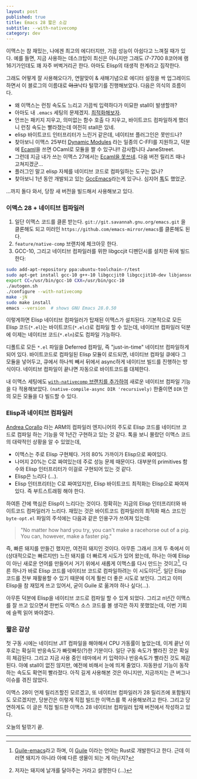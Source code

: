 ```yaml
---
layout: post
published: true
title: Emacs 28 짧은 소감
subtitle: --with-nativecomp
category: dev
---
```


 이맥스는 참 재밌는, 나에겐 최고의 에디터지만, 가끔 성능이 아쉽다고
 느껴질 때가 있다. 예를 들면, 지금 사용하는 데스크탑이 최신은 아니지만
 그래도 i7-7700 8코어에 램 16기가인데도 꽤 자주 버벅거리곤
 한다. 아마도 Elisp의 태생적 한계라고 짐작한다.

 그래도 어떻게 잘 사용해오다가, 연말맞이 & 새해기념으로 에디터 설정을
 싹 업그레이드하면서 이 블로그의 이름대로 ~~야크~~낙타 털깎기를
 진행해보았다. 다음은 의식의 흐름이다.

  - 왜 이맥스는 런칭 속도도 느리고 가끔씩 입력하다가 미묘한 stall이
    발생할까?
  - 아마도 내 `.emacs` 세팅의
    문제겠지. [최적화해보자](https://github.com/sangwoo-joh/dotfiles/tree/master/emacs).
  - 안쓰는 패키지 지우고, 의미없는 함수 호출 다 지우고, 바이트코드
    컴파일하게 했더니 런칭 속도는 빨라졌는데 여전히 stall은 있네.
  - elisp 바이트코드 인터프리터가 느린거 같은데, 네이티브 플러그인은
    못만드나?
  - 찾아보니 이맥스 25부터 [Dynamic
    Modules](https://www.gnu.org/software/emacs/manual/html_node/elisp/Dynamic-Modules.html)
    라는 일종의 C-FFI를 지원하고, 덕분에
    [Ecaml](https://github.com/janestreet/ecaml)을 쓰면 OCaml로 모듈을
    짤 수 있구나!! 감사합니다 JaneStreet.
  - 그런데 지금 내가 쓰는 이맥스 27에서는 [Ecaml을
    못쓰네](https://github.com/janestreet/ecaml/issues/6). 다음 버전
    릴리즈 때나 고쳐지겠군...
  - 플러그인 말고 elisp 자체를 네이티브 코드로 컴파일하는 도구는 없나?
  - 찾아보니 1년 동안 개발되고 있는
    [GccEmacs](https://www.emacswiki.org/emacs/GccEmacs)라는게
    있구나. 심지어 [톡](https://youtu.be/zKHYZOAc_bQ)도 했었군.

...까지 돌다 와서, 당장 새 버전을 빌드해서 사용해보고 있다.

### 이맥스 28 + 네이티브 컴파일러
 1. 일단 이맥스 코드를 클론
    받는다. `git://git.savannah.gnu.org/emacs.git` 을 클론해도 되고
    미러인 `https://github.com/emacs-mirror/emacs`를 클론해도 된다.
 2. `feature/native-comp` 브랜치에 체크아웃 한다.
 3. GCC-10, 그리고 네이티브 컴파일러를 위한 libgccjit 디펜던시를
    설치한 뒤에 빌드한다:

``` sh
sudo add-apt-repository ppa:ubuntu-toolchain-r/test
sudo apt-get install gcc-10 g++-10 libgccjit0 libgccjit10-dev libjansson4 libjansson-dev
export CC=/usr/bin/gcc-10 CXX=/usr/bin/gcc-10
./autogen.sh
./configure --with-nativecomp
make -jN
sudo make install
emacs --version  # shows GNU Emacs 28.0.50
```

 이렇게하면 Elisp 네이티브 컴파일러가 탑재된 이맥스가
 설치된다. 기본적으로 모든 Elisp 코드(`*.el`)는 바이트코드(`*.elc`)로
 컴파일 할 수 있는데, 네이티브 컴파일러 덕분에 이제는 네이티브
 코드(`*.eln`)로도 컴파일 가능하다.

 디폴트로 모든 `*.el` 파일을 Deferred 컴파일, 즉 "just-in-time"
 네이티브 컴파일하게 되어 있다. 바이트코드로 컴파일된 Elisp 모듈이
 로드되면, 네이티브 컴파일 큐에다 그 모듈을 넣어두고, 큐에서 하나씩
 빼서 뒤에서 async하게 네이티브 빌드를 진행하는 방식이다. 네이티브
 컴파일이 끝나면 자동으로 바이트코드를 대체한다.

 내 이맥스 세팅에도 [`with-nativecomp` 브랜치를
 추가하여](https://github.com/sangwoo-joh/dotfiles/tree/with-native-comp)
 새로운 네이티브 컴파일 기능을 다 적용해보았다. `(native-compile-async
 DIR 'recursively)` 한줄이면 `DIR` 안의 모든 모듈을 다 빌드할 수 있다.

### Elisp과 네이티브 컴파일러
 [Andrea
 Corallo](https://www.linkedin.com/in/andrea-corallo/?originalSubdomain=fr)
 라는 ARM의 컴파일러 엔지니어의 주도로 Elisp 코드를 네이티브 코드로
 컴파일 하는 기능을 약 1년간 구현하고 있는 것 같다. 톡을 보니 몰랐던
 이맥스 코드의 대략적인 상황을 알 수 있었는데,
  * 이맥스는 주로 Elisp 구현체다. 거의 80% 가까이가 Elisp으로
    짜여있다.
  * 나머지 20%는 C로 짜여있는데 주로 성능 문제 때문이다. 대부분의
    primitives 함수와 Elisp 인터프리터가 이걸로 구현되어 있는 것 같다.
  * Elisp은 느리다 (...).
  * Elisp 인터프리터는 C로 짜여있지만, Elisp 바이트코드 최적화는
    Elisp으로 짜여져 있다. 즉 부트스트래핑 해야 한다.

 하여튼 간에 핵심은 Elisp이 느리다는 것이다. 정확히는 지금의 Elisp
 인터프리터와 바이트코드 컴파일러가 느리다. 재밌는 것은 바이트코드
 컴파일러의 최적화 패스 코드인 `byte-opt.el` 파일의 주석에는 다음과
 같은 인용구가 쓰여져 있는데:

> "No matter how hard you try, you can't make a racehorse out of a
> pig. You can, however, make a faster pig."

 즉, 빠른 돼지를 만들긴 했지만, 여전히 돼지인 것이다. 아무튼 그래서
 크게 두 축에서 이 (상대적으로는 빠르지만) 느린 돼지를 더 빠르게
 시도가 있어 왔는데, 하나는 아예 Elisp이 아닌 새로운 언어를 만들어서
 거기 위에서 새롭게 이맥스를 다시 만드는 것이고[^1], 다른 하나가 바로
 Elisp 코드를 네이티브 코드로 컴파일하려는 이 시도이다[^2]. 일단 Elisp
 코드를 전부 재활용할 수 있기 때문에 이게 훨씬 더 좋은 시도로
 보인다. 그리고 이미 Elisp을 참 재밌게 쓰고 있어서, 굳이 Guile 로
 옮겨야 하나 싶다(...).

 아무튼 덕분에 Elisp을 네이티브 코드로 컴파일 할 수 있게
 되었다. 그리고 n년간 이맥스를 잘 쓰고 있으면서 한번도 이맥스 소스
 코드를 볼 생각은 하지 못했었는데, 이번 기회에 슬쩍 읽어 봐야겠다.


### 짧은 감상
 첫 구동 시에는 네이티브 JIT 컴파일을 해야해서 CPU 가동률이 높았는데,
 이게 끝난 이후로는 확실히 반응속도가 빠릿빠릿(?)한 기분이다. 일단
 구동 속도가 빨라진 것은 확실히 체감된다. 그리고 지금 사용 중인
 테마에서 키 입력이나 반응속도가 빨라진 것도 체감 된다. 아예 stall이
 없진 않지만, 예전에 비해서 눈에 띄게 줄었다. 자동완성 기능이 동작하는
 속도도 확연히 빨라졌다. 아직 길게 사용해본 것은 아니지만, 지금까지는
 큰 버그나 이슈를 겪진 않았다.

 이맥스 28이 언제 릴리즈할진 모르겠고, 또 네이티브 컴파일러가 28
 릴리즈에 포함될지도 모르겠지만, 당분간은 이렇게 직접 빌드한 이맥스를
 쭉 사용해보려고 한다. 그리고 당연하게도 이 글은 직접 빌드한 이맥스 28
 네이티브 컴파일러 탑재 버전에서 작성하고 있다.

 오늘의 털깎기 끝.

---
[^1]: [Guile-emacs](https://www.emacswiki.org/emacs/GuileEmacs)라고 하며, 이 [Guile](https://www.gnu.org/software/guile/) 이라는 언어는 Rust로 개발한다고 한다. 근데 이러면 돼지가 아니라 아예 다른 생물이 되는 게 아닌지?

[^2]: 저자는 돼지에 날개를 달아주는 거라고 설명한다 (...)
